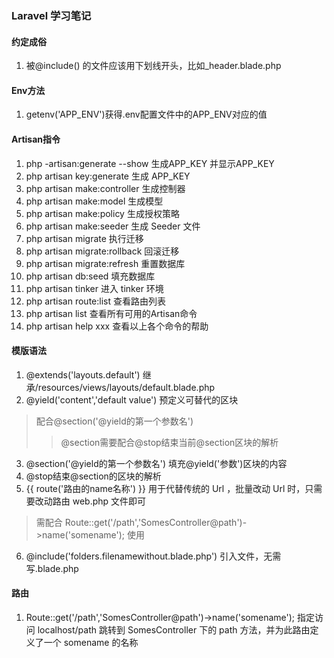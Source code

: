 ### Laravel 学习笔记

#### 约定成俗
1. 被@include() 的文件应该用下划线开头，比如_header.blade.php

#### Env方法
1. getenv('APP_ENV')获得.env配置文件中的APP_ENV对应的值

#### Artisan指令
1. php -artisan:generate --show 生成APP_KEY 并显示APP_KEY
2. php artisan key:generate 生成 APP_KEY
3. php artisan make:controller	生成控制器
4. php artisan make:model 生成模型
5. php artisan make:policy 生成授权策略
6. php artisan make:seeder	生成 Seeder 文件
7. php artisan migrate	执行迁移
8. php artisan migrate:rollback 回滚迁移
9. php artisan migrate:refresh	重置数据库
10. php artisan db:seed	填充数据库
11. php artisan tinker 进入 tinker 环境
12. php artisan route:list 查看路由列表
13. php artisan list 查看所有可用的Artisan命令
14. php artisan help xxx 查看以上各个命令的帮助

#### 模版语法
1. @extends('layouts.default') 继承/resources/views/layouts/default.blade.php
2. @yield('content','default value') 预定义可替代的区块
> 配合@section('@yield的第一个参数名')
>> @section需要配合@stop结束当前@section区块的解析
3. @section('@yield的第一个参数名') 填充@yield('参数')区块的内容
4. @stop结束@section的区块的解析
5. {{ route('路由的name名称') }} 用于代替传统的 Url ，批量改动 Url 时，只需要改动路由 web.php 文件即可
> 需配合 Route::get('/path','SomesController@path')->name('somename'); 使用
6. @include('folders.filenamewithout.blade.php') 引入文件，无需写.blade.php

#### 路由
1. Route::get('/path','SomesController@path')->name('somename'); 指定访问 localhost/path 跳转到 SomesController 下的 path 方法，并为此路由定义了一个 somename 的名称